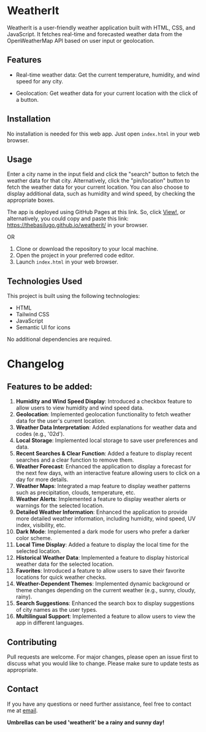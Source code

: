 # WeatherIt

WeatherIt is a user-friendly weather application built with HTML, CSS, and JavaScript. It fetches real-time and forecasted weather data from the OpenWeatherMap API based on user input or geolocation.

<!-- Recent updates have improved the user experience by ensuring the interface remains stable and does not shift when weather data is displayed. -->

## Features

- Real-time weather data: Get the current temperature, humidity, and wind speed for any city.
<!-- - Forecasted weather data: See what the weather will be like in the future. -->
- Geolocation: Get weather data for your current location with the click of a button.
<!-- - Stable interface: The interface remains in place when weather data is displayed. -->

## Installation

No installation is needed for this web app. Just open `index.html` in your web browser.

## Usage

Enter a city name in the input field and click the "search" button to fetch the weather data for that city. Alternatively, click the "pin/location" button to fetch the weather data for your current location. You can also choose to display additional data, such as humidity and wind speed, by checking the appropriate boxes.

The app is deployed using GitHub Pages at this link.
So, click [View!](https://thebasilugo.github.io/weatherit/),
or alternatively, you could copy and paste this link: https://thebasilugo.github.io/weatherit/ in your browser.

OR

1. Clone or download the repository to your local machine.
2. Open the project in your preferred code editor.
3. Launch `index.html` in your web browser.

## Technologies Used

This project is built using the following technologies:

- HTML
- Tailwind CSS
- JavaScript
- Semantic UI for icons

No additional dependencies are required.

# Changelog

## Features to be added:

1. **Humidity and Wind Speed Display**: Introduced a checkbox feature to allow users to view humidity and wind speed data.
2. **Geolocation**: Implemented geolocation functionality to fetch weather data for the user's current location.
3. **Weather Data Interpretation**: Added explanations for weather data and codes (e.g., '02d').
4. **Local Storage**: Implemented local storage to save user preferences and data.
5. **Recent Searches & Clear Function**: Added a feature to display recent searches and a clear function to remove them.
6. **Weather Forecast**: Enhanced the application to display a forecast for the next few days, with an interactive feature allowing users to click on a day for more details.
7. **Weather Maps**: Integrated a map feature to display weather patterns such as precipitation, clouds, temperature, etc.
8. **Weather Alerts**: Implemented a feature to display weather alerts or warnings for the selected location.
9. **Detailed Weather Information**: Enhanced the application to provide more detailed weather information, including humidity, wind speed, UV index, visibility, etc.
10. **Dark Mode**: Implemented a dark mode for users who prefer a darker color scheme.
11. **Local Time Display**: Added a feature to display the local time for the selected location.
12. **Historical Weather Data**: Implemented a feature to display historical weather data for the selected location.
13. **Favorites**: Introduced a feature to allow users to save their favorite locations for quick weather checks.
14. **Weather-Dependent Themes**: Implemented dynamic background or theme changes depending on the current weather (e.g., sunny, cloudy, rainy).
15. **Search Suggestions**: Enhanced the search box to display suggestions of city names as the user types.
16. **Multilingual Support**: Implemented a feature to allow users to view the app in different languages.

## Contributing

Pull requests are welcome. For major changes, please open an issue first to discuss what you would like to change. Please make sure to update tests as appropriate.

## Contact

If you have any questions or need further assistance, feel free to contact me at [email](mailto:basilugo2@gmail.com).

**Umbrellas can be used 'weatherit' be a rainy and sunny day!**
